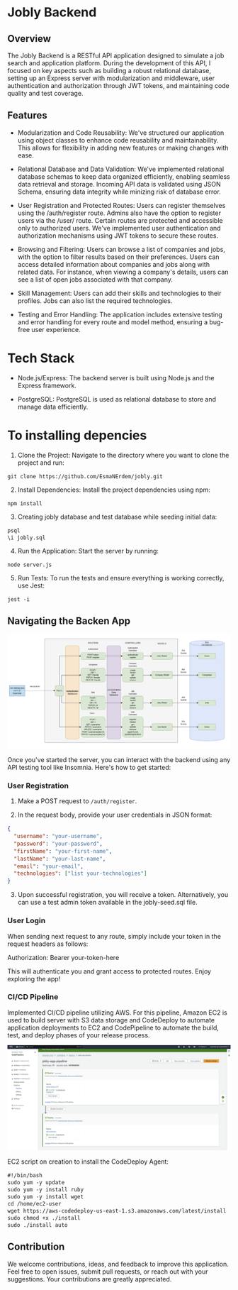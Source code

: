 # Jobly Backend

## Overview

The Jobly Backend is a RESTful API application designed to simulate a job search and application platform. During the development of this API, I focused on key aspects such as building a robust relational database, setting up an Express server with modularization and middleware, user authentication and authorization through JWT tokens, and maintaining code quality and test coverage.

## Features

* Modularization and Code Reusability: We've structured our application using object classes to enhance code reusability and maintainability. This allows for flexibility in adding new features or making changes with ease.

* Relational Database and Data Validation: We've implemented relational database schemas to keep data organized efficiently, enabling seamless data retrieval and storage. Incoming API data is validated using JSON Schema, ensuring data integrity while minizing risk of database error. 

* User Registration and Protected Routes: Users can register themselves using the /auth/register route. Admins also have the option to register users via the /user/ route. Certain routes are protected and accessible only to authorized users. We've implemented user authentication and authorization mechanisms using JWT tokens to secure these routes.

* Browsing and Filtering: Users can browse a list of companies and jobs, with the option to filter results based on their preferences. Users can access detailed information about companies and jobs along with related data. For instance, when viewing a company's details, users can see a list of open jobs associated with that company.

* Skill Management: Users can add their skills and technologies to their profiles. Jobs can also list the required technologies.

* Testing and Error Handling: The application includes extensive testing and error handling for every route and model method, ensuring a bug-free user experience.

# Tech Stack

* Node.js/Express: The backend server is built using Node.js and the Express framework.

* PostgreSQL: PostgreSQL is used as relational database to store and manage data efficiently.

# To installing depencies 

1. Clone the Project: Navigate to the directory where you want to clone the project and run:

```
git clone https://github.com/EsmaNErdem/jobly.git
```

2. Install Dependencies: Install the project dependencies using npm:

```
npm install
```

3. Creating jobly database and test database while seeding initial data:

```
psql
\i jobly.sql
```

4. Run the Application: Start the server by running:

```
node server.js
```
    
5. Run Tests: To run the tests and ensure everything is working correctly, use Jest:

```
jest -i
```

## Navigating the Backen App

![Jobly Software Architecture](/static//Jobly_architecture.png)

Once you've started the server, you can interact with the backend using any API testing tool like Insomnia. Here's how to get started:

### User Registration

1. Make a POST request to `/auth/register`.

2. In the request body, provide your user credentials in JSON format:

```json
{
  "username": "your-username",
  "password": "your-password",
  "firstName": "your-first-name",
  "lastName": "your-last-name",
  "email": "your-email",
  "technologies": ["list your-technologies"]
}
```

3. Upon successful registration, you will receive a token. Alternatively, you can use a test admin token available in the jobly-seed.sql file.

### User Login

When sending next request to any route, simply include your token in the request headers as follows:

Authorization: Bearer your-token-here

This will authenticate you and grant access to protected routes. Enjoy exploring the app! 

### CI/CD Pipeline

Implemented CI/CD pipeline utilizing AWS. For this pipeline, Amazon EC2 is used to build server with S3 data storage and CodeDeploy to automate application deployments to EC2 and CodePipeline to automate the build, test, and deploy phases of your release process.


![Jobly CI/CD Pipeline](/static//jobly_cicd.png)

EC2 script on creation to install the CodeDeploy Agent:
```
#!/bin/bash
sudo yum -y update
sudo yum -y install ruby
sudo yum -y install wget
cd /home/ec2-user
wget https://aws-codedeploy-us-east-1.s3.amazonaws.com/latest/install
sudo chmod +x ./install
sudo ./install auto
```

## Contribution

We welcome contributions, ideas, and feedback to improve this application. Feel free to open issues, submit pull requests, or reach out with your suggestions. Your contributions are greatly appreciated.
